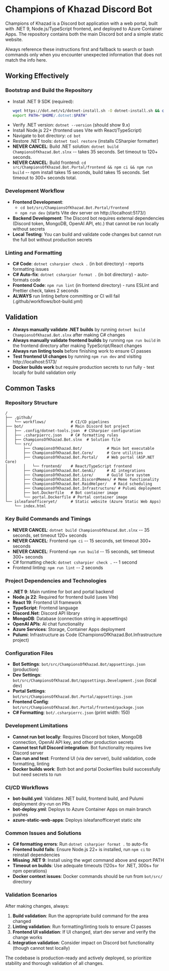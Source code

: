 # Champions of Khazad Discord Bot

Champions of Khazad is a Discord bot application with a web portal, built with .NET 9, Node.js/TypeScript frontend, and deployed to Azure Container Apps. The repository contains both the main Discord bot and a simple static website.

Always reference these instructions first and fallback to search or bash commands only when you encounter unexpected information that does not match the info here.

## Working Effectively

### Bootstrap and Build the Repository
- Install .NET 9 SDK (required):
  ```bash
  wget https://dot.net/v1/dotnet-install.sh -O dotnet-install.sh && chmod +x dotnet-install.sh && ./dotnet-install.sh --channel 9.0
  export PATH="$HOME/.dotnet:$PATH"
  ```
- Verify .NET version: `dotnet --version` (should show 9.x)
- Install Node.js 22+ (frontend uses Vite with React/TypeScript)
- Navigate to bot directory: `cd bot`
- Restore .NET tools: `dotnet tool restore` (installs CSharpier formatter)
- **NEVER CANCEL**: Build .NET solution: `dotnet build ChampionsOfKhazad.Bot.slnx` -- takes 35 seconds. Set timeout to 120+ seconds.
- **NEVER CANCEL**: Build frontend: `cd src/ChampionsOfKhazad.Bot.Portal/frontend && npm ci && npm run build` -- npm install takes 15 seconds, build takes 15 seconds. Set timeout to 300+ seconds total.

### Development Workflow
- **Frontend Development**: 
  - `cd bot/src/ChampionsOfKhazad.Bot.Portal/frontend`
  - `npm run dev` (starts Vite dev server on http://localhost:5173/)
- **Backend Development**: The Discord bot requires external dependencies (Discord token, MongoDB, OpenAI API, etc.) that cannot be run locally without secrets
- **Local Testing**: You can build and validate code changes but cannot run the full bot without production secrets

### Linting and Formatting
- **C# Code**: `dotnet csharpier check .` (in bot directory) - reports formatting issues
- **C# Auto-fix**: `dotnet csharpier format .` (in bot directory) - auto-formats code
- **Frontend Code**: `npm run lint` (in frontend directory) - runs ESLint and Prettier check, takes 2 seconds
- **ALWAYS** run linting before committing or CI will fail (.github/workflows/bot-build.yml)

## Validation
- **Always manually validate .NET builds** by running `dotnet build ChampionsOfKhazad.Bot.slnx` after making C# changes
- **Always manually validate frontend builds** by running `npm run build` in the frontend directory after making TypeScript/React changes
- **Always run linting tools** before finishing work to ensure CI passes
- **Test frontend UI changes** by running `npm run dev` and visiting http://localhost:5173/
- **Docker builds work** but require production secrets to run fully - test locally for build validation only

## Common Tasks

### Repository Structure
```
/
├── .github/
│   └── workflows/           # CI/CD pipelines
├── bot/                     # Main Discord bot project
│   ├── .config/dotnet-tools.json  # CSharpier configuration
│   ├── .csharpierrc.json    # C# formatting rules
│   ├── ChampionsOfKhazad.Bot.slnx  # Solution file
│   └── src/
│       ├── ChampionsOfKhazad.Bot/           # Main bot executable
│       ├── ChampionsOfKhazad.Bot.Core/      # Core utilities
│       ├── ChampionsOfKhazad.Bot.Portal/    # Web portal (ASP.NET Core)
│       │   └── frontend/    # React/TypeScript frontend
│       ├── ChampionsOfKhazad.Bot.GenAi/     # AI integrations
│       ├── ChampionsOfKhazad.Bot.Lore/      # Guild lore system
│       ├── ChampionsOfKhazad.Bot.DiscordMemes/ # Meme functionality
│       ├── ChampionsOfKhazad.Bot.RaidHelper/   # Raid scheduling
│       ├── ChampionsOfKhazad.Bot.Infrastructure/ # Pulumi deployment
│       ├── bot.Dockerfile   # Bot container image
│       └── portal.Dockerfile # Portal container image
└── isleafanofficeryet/      # Static website (Azure Static Web Apps)
    └── index.html
```

### Key Build Commands and Timings
- **NEVER CANCEL**: `dotnet build ChampionsOfKhazad.Bot.slnx` -- 35 seconds, set timeout 120+ seconds
- **NEVER CANCEL**: Frontend `npm ci` -- 15 seconds, set timeout 300+ seconds  
- **NEVER CANCEL**: Frontend `npm run build` -- 15 seconds, set timeout 300+ seconds
- C# formatting check: `dotnet csharpier check .` -- 1 second
- Frontend linting: `npm run lint` -- 2 seconds

### Project Dependencies and Technologies
- **.NET 9**: Main runtime for bot and portal backend
- **Node.js 22**: Required for frontend build (uses Vite)
- **React 19**: Frontend UI framework
- **TypeScript**: Frontend language
- **Discord.Net**: Discord API library
- **MongoDB**: Database (connection string in appsettings)
- **OpenAI APIs**: AI chat functionality  
- **Azure Services**: Storage, Container Apps deployment
- **Pulumi**: Infrastructure as Code (ChampionsOfKhazad.Bot.Infrastructure project)

### Configuration Files
- **Bot Settings**: `bot/src/ChampionsOfKhazad.Bot/appsettings.json` (production)
- **Dev Settings**: `bot/src/ChampionsOfKhazad.Bot/appsettings.Development.json` (local dev)  
- **Portal Settings**: `bot/src/ChampionsOfKhazad.Bot.Portal/appsettings.json`
- **Frontend Config**: `bot/src/ChampionsOfKhazad.Bot.Portal/frontend/package.json`
- **C# Formatting**: `bot/.csharpierrc.json` (print width: 150)

### Development Limitations
- **Cannot run bot locally**: Requires Discord bot token, MongoDB connection, OpenAI API key, and other production secrets
- **Cannot test full Discord integration**: Bot functionality requires live Discord server
- **Can run and test**: Frontend UI (via dev server), build validation, code formatting, linting
- **Docker builds work**: Both bot and portal Dockerfiles build successfully but need secrets to run

### CI/CD Workflows  
- **bot-build.yml**: Validates .NET build, frontend build, and Pulumi deployment dry-run on PRs
- **bot-deploy.yml**: Deploys to Azure Container Apps on main branch pushes
- **azure-static-web-apps**: Deploys isleafanofficeryet static site

### Common Issues and Solutions
- **C# formatting errors**: Run `dotnet csharpier format .` to auto-fix
- **Frontend build fails**: Ensure Node.js 22+ is installed, run `npm ci` to reinstall dependencies  
- **Missing .NET 9**: Install using the wget command above and export PATH
- **Timeout on builds**: Use adequate timeouts (120s+ for .NET, 300s+ for npm operations)
- **Docker context issues**: Docker commands should be run from `bot/src/` directory

### Validation Scenarios
After making changes, always:
1. **Build validation**: Run the appropriate build command for the area changed
2. **Linting validation**: Run formatting/linting tools to ensure CI passes
3. **Frontend UI validation**: If UI changed, start dev server and verify the change works
4. **Integration validation**: Consider impact on Discord bot functionality (though cannot test locally)

The codebase is production-ready and actively deployed, so prioritize stability and thorough validation of all changes.